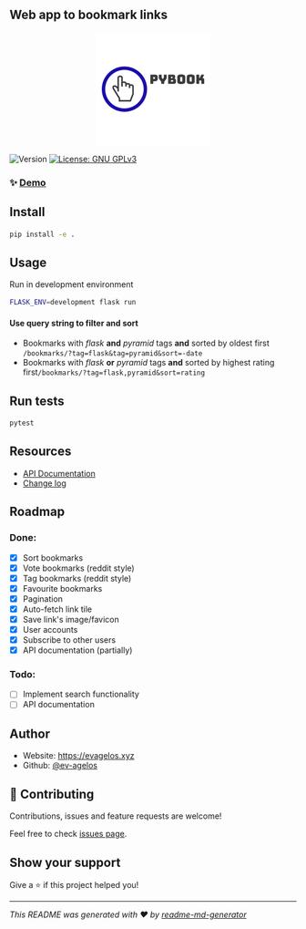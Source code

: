 ## Web app to bookmark links

<p align="center"><img align="center" src="bookmarks/static/img/logo_200x200.png"></p>

![Version](https://img.shields.io/badge/version-0.1.12-blue.svg?cacheSeconds=2592000)
[![License: GNU GPLv3](https://img.shields.io/badge/License-GPLv3-blue.svg)](LICENSE)

### ✨ [Demo](https://pybook.evagelos.xyz)

## Install

```sh
pip install -e .
```

## Usage
Run in development environment
```sh
FLASK_ENV=development flask run
```
#### Use query string to filter and sort
* Bookmarks with _flask_ **and** _pyramid_ tags **and** sorted by oldest first `/bookmarks/?tag=flask&tag=pyramid&sort=-date`
* Bookmarks with _flask_ **or** _pyramid_ tags **and** sorted by highest rating first`/bookmarks/?tag=flask,pyramid&sort=rating`

## Run tests

```sh
pytest
```
## Resources

- [API Documentation](https://pybook.evagelos.xyz/api/v1/documentation)
- [Change log](CHANGELOG.md)

## Roadmap
### Done:
- [x] Sort bookmarks
- [x] Vote bookmarks (reddit style)
- [x] Tag bookmarks (reddit style)
- [x] Favourite bookmarks
- [x] Pagination
- [x] Auto-fetch link tile
- [x] Save link's image/favicon
- [x] User accounts
- [x] Subscribe to other users
- [x] API documentation (partially)

### Todo:
- [ ] Implement search functionality
- [ ] API documentation

## Author

* Website: https://evagelos.xyz
* Github: [@ev-agelos](https://github.com/ev-agelos)

## 🤝 Contributing

Contributions, issues and feature requests are welcome!

Feel free to check [issues page](https://github.com/ev-agelos/PyBook/issues).

## Show your support

Give a ⭐️ if this project helped you!

***
_This README was generated with ❤️ by [readme-md-generator](https://github.com/kefranabg/readme-md-generator)_

